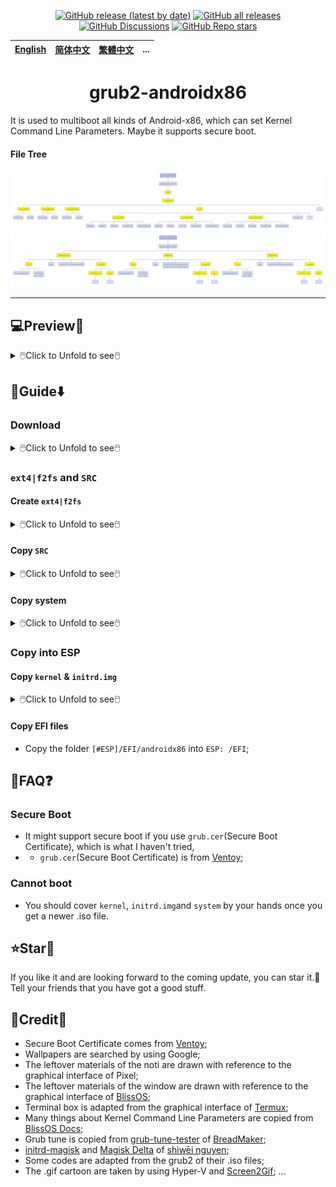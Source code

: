 <div align="center">

[![GitHub release (latest by date)](https://img.shields.io/github/v/release/M-L-P/grub2-androidx86)](https://github.com/M-L-P/grub2-androidx86/releases/latest)
[![GitHub all releases](https://img.shields.io/github/downloads/M-L-P/grub2-androidx86/total)](https://github.com/M-L-P/grub2-androidx86/releases)
[![GitHub Discussions](https://img.shields.io/github/discussions/M-L-P/grub2-androidx86)](https://github.com/M-L-P/grub2-androidx86/discussions)
[![GitHub Repo stars](https://img.shields.io/github/stars/M-L-P/grub2-androidx86?style=social)](https://github.com/M-L-P/grub2-androidx86/stargazers)

</div>

[English](README.md)|[简体中文](README-自述文件.md)|[繁體中文](README-繁體中文.md)|...
--|--|--|--

<h1 align="center">grub2-androidx86</h1>

It is used to multiboot all kinds of Android-x86, which can set Kernel Command Line Parameters. Maybe it supports secure boot.
#### File Tree
<img src="https://raw.githubusercontent.com/M-L-P/.github/main/screenshots/grub2-androidx86/EFI.png"><br/>
<img src="https://raw.githubusercontent.com/M-L-P/.github/main/screenshots/grub2-androidx86/SRC.png">

-----------------------------------------------------------------------------------------------------------------------------------
## 💻️Preview👀

<details>
<summary>🖱️Click to Unfold to see🖱️</summary>

### 1024x768
<img src="https://raw.githubusercontent.com/M-L-P/.github/main/screenshots/grub2-androidx86/English/English.gif">

### 1920x1080
<img src="https://raw.githubusercontent.com/M-L-P/.github/main/screenshots/grub2-androidx86/English/0-open.png">
<img src="https://raw.githubusercontent.com/M-L-P/.github/main/screenshots/grub2-androidx86/English/1-lang.png">
<img src="https://raw.githubusercontent.com/M-L-P/.github/main/screenshots/grub2-androidx86/English/2-noti.png">
<img src="https://raw.githubusercontent.com/M-L-P/.github/main/screenshots/grub2-androidx86/English/3-k.png">
<img src="https://raw.githubusercontent.com/M-L-P/.github/main/screenshots/grub2-androidx86/English/4-g.png">
</details>

## 🧭Guide⬇️

### Download
<details>
<summary>🖱️Click to Unfold to see🖱️</summary>

- Download the .iso file,<br>
[AOSP](https://sourceforge.net/projects/android-x86/files/Release%209.0/)<br/>
[BlissOS](https://sourceforge.net/projects/blissos-dev/files/Beta/)<br/>
[PrimeOS](https://sourceforge.net/projects/primeos/files/64-bit/)
- Download from releases,<br>
[Releases](https://github.com/M-L-P/grub2-androidx86/releases)

</details>

### `ext4|f2fs` and `SRC`

#### Create `ext4|f2fs`
<details>
<summary>🖱️Click to Unfold to see🖱️</summary>

- Use Gnome-Disk or Gparted to create a partition for installation, ≥ 8GB；

Common partition size conversions

Physical Storage|Character|Logical Storage
--|--|--
  8 GB|≈|  7,630 MiB
 16 GB|≈| 15,258 MiB
 32 GB|≈| 30,518 MiB
 64 GB|≈| 61,036 MiB
128 GB|≈|122,070 MiB
256 GB|≈|244,140 MiB
512 GB|≈|488,282 MiB
  1 TB|≈|976,562 MiB

- - format it as ext4 for HDD;
- - format it as f2fs for SSD;
- - - `sudo {package manager} install f2fs-tools` in order to support f2fs.

</details>

#### Copy `SRC`

<details>
<summary>🖱️Click to Unfold to see🖱️</summary>

- Unzip `grub2-androidx86-version.zip`;
- Copy the folder `/[#ext4#f2fs]/Android-x86` into the `ext4|f2fs` partition for [AOSP](https://sourceforge.net/projects/android-x86/files/Release%209.0/);
- Copy the folder `/[#ext4#f2fs]/BlissOS` into the `ext4|f2fs` partition for [BlissOS](https://sourceforge.net/projects/blissos-dev/files/Beta/);
- Copy the folder `/[#ext4#f2fs]/PrimeOS` into the `ext4|f2fs` partition for [PrimeOS](https://sourceforge.net/projects/primeos/files/64-bit/);

</details>

#### Copy system

<details>
<summary>🖱️Click to Unfold to see🖱️</summary>

- Mount the .iso file;
##### If you want smaller size and Read-Only,
- Copy the virtual partition `system.sfs` or `system.efs`,
- - and paste into `ext4|f2fs: /Android-x86` for [AOSP](https://sourceforge.net/projects/android-x86/files/Release%209.0/);
- - and paste into into `ext4|f2fs: /BlissOS` for [BlissOS](https://sourceforge.net/projects/blissos-dev/files/Beta/);
- - and paste into `ext4|f2fs: /PrimeOS` for [PrimeOS](https://sourceforge.net/projects/primeos/files/64-bit/);
##### If you want it writable,
- Mount `iso: /system.sfs` or `iso: /system.efs` and find `system.img` in it,
- - - `sudo {package manager} install erofs-utils` in order to support erofs,
- Copy the virtual partition `system.img`,
- - and paste into `ext4|f2fs: /Android-x86` for [AOSP](https://sourceforge.net/projects/android-x86/files/Release%209.0/);
- - and paste into `ext4|f2fs: /BlissOS` for [BlissOS](https://sourceforge.net/projects/blissos-dev/files/Beta/);
- - and paste into `ext4|f2fs: /PrimeOS` for [PrimeOS](https://sourceforge.net/projects/primeos/files/64-bit/);

</details>

### Copy into ESP

#### Copy `kernel` & `initrd.img`
 
<details>
<summary>🖱️Click to Unfold to see🖱️</summary>

- Mount the .iso file;
- Copy the file `iso: /kernel`,
- - and paste into `/[#ESP]/EFI/androidx86/grub/boot_AOSP` for [AOSP](https://sourceforge.net/projects/android-x86/files/Release%209.0/);
- - and paste into `/[#ESP]/EFI/androidx86/grub/boot_BlissOS` for [BlissOS](https://sourceforge.net/projects/blissos-dev/files/Beta/);
- - and paste into `/[#ESP]/EFI/androidx86/grub/boot_PrimeOS` for [PrimeOS](https://sourceforge.net/projects/primeos/files/64-bit/);
- Copy the `iso: /initrd.img`,
- - and paste into `/[#ESP]/EFI/androidx86/grub/boot_AOSP` and `ext4|f2fs: /Android-x86/boot` for [AOSP](https://sourceforge.net/projects/android-x86/files/Release%209.0/);
- - and paste into `/[#ESP]/EFI/androidx86/grub/boot_BlissOS` and `ext4|f2fs: /BlissOS/boot` for [BlissOS](https://sourceforge.net/projects/blissos-dev/files/Beta/);
- - and paste into `/[#ESP]/EFI/androidx86/grub/boot_PrimeOS` and `ext4|f2fs: /PrimeOS/boot` for [PrimeOS](https://sourceforge.net/projects/primeos/files/64-bit/);

</details>

#### Copy EFI files
- Copy the folder `[#ESP]/EFI/androidx86` into `ESP: /EFI`;

## 📝FAQ❓️
### Secure Boot
- It might support secure boot if you use `grub.cer`(Secure Boot Certificate), which is what I haven't tried,
- - `grub.cer`(Secure Boot Certificate) is from [Ventoy](https://github.com/ventoy/Ventoy);
### Cannot boot
- You should cover `kernel`, `initrd.img`and `system` by your hands once you get a newer .iso file.

## ⭐Star🌟
If you like it and are looking forward to the coming update, you can star it.💫<br/>
Tell your friends that you have got a good stuff.

## 🎉Credit🎊
- Secure Boot Certificate comes from [Ventoy](https://github.com/ventoy/Ventoy);
- Wallpapers are searched by using Google;
- The leftover materials of the noti are drawn with reference to the graphical interface of Pixel;
- The leftover materials of the window are drawn with reference to the graphical interface of [BlissOS](https://blissos.org/);
- Terminal box is adapted from the graphical interface of [Termux](https://github.com/termux/termux-app);
- Many things about Kernel Command Line Parameters are copied from [BlissOS Docs](https://docs.blissos.org/configuration/configuration-through-command-line-parameters/);
- Grub tune is copied from [grub-tune-tester](https://breadmaker.github.io/grub-tune-tester/) of [BreadMaker](https://github.com/BreadMaker);
- [initrd-magisk](https://github.com/HuskyDG/initrd-magisk) and [Magisk Delta](https://github.com/HuskyDG/magisk-files) of [shìwēi nguyen](https://github.com/HuskyDG);
- Some codes are adapted from the grub2 of their .iso files;
- The .gif cartoon are taken by using Hyper-V and [Screen2Gif](https://github.com/NickeManarin/ScreenToGif);
...
